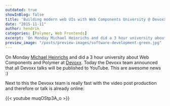 ```yaml
---
outdated: true
showInBlog: false
title: 'Building modern web UIs with Web Components University @ Devoxx'
date: "2015-11-11"
author: hendrik
categories: [Polymer, Web Frontends]
excerpt: 'On Monday Michael Heinrichs and did a 3 hour university about Web Components and Polymer at Devoxx. Today the Devoxx team announced that all Devoxx talks will be published to YouTube.'
preview_image: "/posts/preview-images/software-development-green.jpg"
---
```

On Monday [Michael Heinrichs](https://twitter.com/net0pyr) and did a 3 hour university about Web Components and Polymer at [Devoxx](http://www.devoxx.be). Today the Devoxx team announced that all Devoxx talks will be published to YouTube. This are awesome news :)

Next to this the Devoxx team is really fast with the video post production and therefore or talk is already online:

{{< youtube muqOStp3A_o >}}
